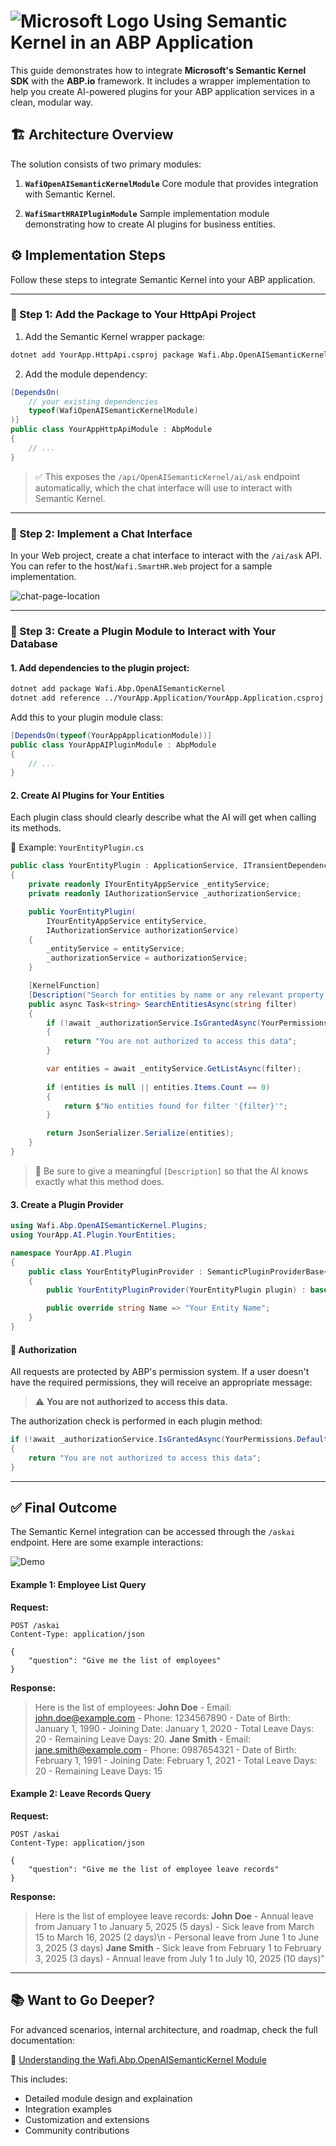 ﻿# ![Microsoft Logo](https://img.icons8.com/color/48/microsoft.png) Using Semantic Kernel in an ABP Application &nbsp;&nbsp;&nbsp;

This guide demonstrates how to integrate **Microsoft's Semantic Kernel SDK** with the **ABP.io** framework. It includes a wrapper implementation to help you create AI-powered plugins for your ABP application services in a clean, modular way.


## 🏗️ Architecture Overview

The solution consists of two primary modules:

1. **`WafiOpenAISemanticKernelModule`**
   Core module that provides integration with Semantic Kernel.

2. **`WafiSmartHRAIPluginModule`**
   Sample implementation module demonstrating how to create AI plugins for business entities.


## ⚙️ Implementation Steps

Follow these steps to integrate Semantic Kernel into your ABP application.

---

### 🔹 Step 1: Add the Package to Your HttpApi Project

1. Add the Semantic Kernel wrapper package:

```bash
dotnet add YourApp.HttpApi.csproj package Wafi.Abp.OpenAISemanticKernel
```

2. Add the module dependency:

```csharp
[DependsOn(
    // your existing dependencies
    typeof(WafiOpenAISemanticKernelModule)
)]
public class YourAppHttpApiModule : AbpModule
{
    // ...
}
```

> ✅ This exposes the `/api/OpenAISemanticKernel/ai/ask` endpoint automatically, which the chat interface will use to interact with Semantic Kernel.

---

### 🔹 Step 2: Implement a Chat Interface

In your Web project, create a chat interface to interact with the `/ai/ask` API. You can refer to the host/`Wafi.SmartHR.Web` project for a sample implementation.

![chat-page-location](/etc/img/folder-chat-page.gif)

---

### 🔹 Step 3: Create a Plugin Module to Interact with Your Database

#### 1. Add dependencies to the plugin project:

```bash
dotnet add package Wafi.Abp.OpenAISemanticKernel
dotnet add reference ../YourApp.Application/YourApp.Application.csproj
```

Add this to your plugin module class:

```csharp
[DependsOn(typeof(YourAppApplicationModule))]
public class YourAppAIPluginModule : AbpModule
{
    // ...
}
```


#### 2. Create AI Plugins for Your Entities

Each plugin class should clearly describe what the AI will get when calling its methods.

📄 Example: `YourEntityPlugin.cs`

```csharp
public class YourEntityPlugin : ApplicationService, ITransientDependency
{
    private readonly IYourEntityAppService _entityService;
    private readonly IAuthorizationService _authorizationService;

    public YourEntityPlugin(
        IYourEntityAppService entityService,
        IAuthorizationService authorizationService)
    {
        _entityService = entityService;
        _authorizationService = authorizationService;
    }

    [KernelFunction]
    [Description("Search for entities by name or any relevant property using a keyword or phrase")]
    public async Task<string> SearchEntitiesAsync(string filter)
    {
        if (!await _authorizationService.IsGrantedAsync(YourPermissions.Default))
        {
            return "You are not authorized to access this data";
        }

        var entities = await _entityService.GetListAsync(filter);
        
        if (entities is null || entities.Items.Count == 0)
        {
            return $"No entities found for filter '{filter}'";
        }

        return JsonSerializer.Serialize(entities);
    }
}
```
> 🧠 Be sure to give a meaningful `[Description]` so that the AI knows exactly what this method does.


####  3. Create a Plugin Provider

```csharp
using Wafi.Abp.OpenAISemanticKernel.Plugins;
using YourApp.AI.Plugin.YourEntities;

namespace YourApp.AI.Plugin
{
    public class YourEntityPluginProvider : SemanticPluginProviderBase<YourEntityPlugin>, IWafiPluginProvider
    {
        public YourEntityPluginProvider(YourEntityPlugin plugin) : base(plugin) { }

        public override string Name => "Your Entity Name";
    }
}
```


#### 🔐 Authorization

All requests are protected by ABP's permission system. If a user doesn't have the required permissions, they will receive an appropriate message:

> ⚠️ **You are not authorized to access this data.**

The authorization check is performed in each plugin method:

```csharp
if (!await _authorizationService.IsGrantedAsync(YourPermissions.Default))
{
    return "You are not authorized to access this data";
}
```


---


## ✅ Final Outcome 
The Semantic Kernel integration can be accessed through the `/askai` endpoint. Here are some example interactions:

![Demo](/etc/img/chat_sample.gif)

#### Example 1: Employee List Query

**Request:**
```http
POST /askai
Content-Type: application/json

{
    "question": "Give me the list of employees"
}
```

**Response:**
> Here is the list of employees: **John Doe**   - Email: john.doe@example.com   - Phone: 1234567890   - Date of Birth: January 1, 1990   - Joining Date: January 1, 2020   - Total Leave Days: 20   - Remaining Leave Days: 20. **Jane Smith**   - Email: jane.smith@example.com   - Phone: 0987654321   - Date of Birth: February 1, 1991   - Joining Date: February 1, 2021   - Total Leave Days: 20   - Remaining Leave Days: 15

#### Example 2: Leave Records Query

**Request:**
```http
POST /askai
Content-Type: application/json

{
    "question": "Give me the list of employee leave records"
}
```

**Response:**

>  Here is the list of employee leave records: **John Doe**   - Annual leave from January 1 to January 5, 2025 (5 days)  - Sick leave from March 15 to March 16, 2025 (2 days)\n   - Personal leave from June 1 to June 3, 2025 (3 days) **Jane Smith**   - Sick leave from February 1 to February 3, 2025 (3 days)   - Annual leave from July 1 to July 10, 2025 (10 days)"

---


## 📚 Want to Go Deeper?

For advanced scenarios, internal architecture, and roadmap, check the full documentation:

🔗 [Understanding the Wafi.Abp.OpenAISemanticKernel Module](https://github.com/WafiSolutions/Wafi.Abp.SemanticKernel/tree/main/src/OpenAISemanticKernel)

This includes:

* Detailed module design and explaination
* Integration examples
* Customization and extensions
* Community contributions
 